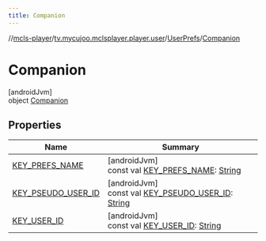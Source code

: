 ```yaml
---
title: Companion
---
```

//[mcls-player](../../../../index.html)/[tv.mycujoo.mclsplayer.player.user](../../index.html)/[UserPrefs](../index.html)/[Companion](index.html)



# Companion



[androidJvm]\
object [Companion](index.html)



## Properties


| Name | Summary |
|---|---|
| [KEY_PREFS_NAME](-k-e-y_-p-r-e-f-s_-n-a-m-e.html) | [androidJvm]<br>const val [KEY_PREFS_NAME](-k-e-y_-p-r-e-f-s_-n-a-m-e.html): [String](https://kotlinlang.org/api/latest/jvm/stdlib/kotlin/-string/index.html) |
| [KEY_PSEUDO_USER_ID](-k-e-y_-p-s-e-u-d-o_-u-s-e-r_-i-d.html) | [androidJvm]<br>const val [KEY_PSEUDO_USER_ID](-k-e-y_-p-s-e-u-d-o_-u-s-e-r_-i-d.html): [String](https://kotlinlang.org/api/latest/jvm/stdlib/kotlin/-string/index.html) |
| [KEY_USER_ID](-k-e-y_-u-s-e-r_-i-d.html) | [androidJvm]<br>const val [KEY_USER_ID](-k-e-y_-u-s-e-r_-i-d.html): [String](https://kotlinlang.org/api/latest/jvm/stdlib/kotlin/-string/index.html) |

